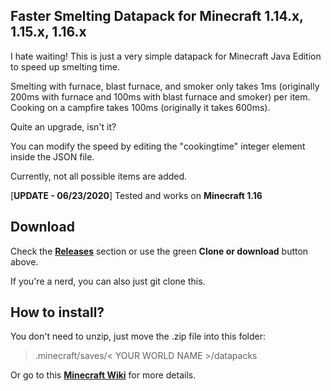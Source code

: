 ## Faster Smelting Datapack for Minecraft 1.14.x, 1.15.x, 1.16.x

I hate waiting! This is just a very simple datapack for Minecraft Java Edition to speed up smelting time.

Smelting with furnace, blast furnace, and smoker only takes 1ms (originally 200ms with furnace and 100ms with blast furnace and smoker) per item.
Cooking on a campfire takes 100ms (originally it takes 600ms).

Quite an upgrade, isn't it?

You can modify the speed by editing the "cookingtime" integer element inside the JSON file.

Currently, not all possible items are added.

[**UPDATE - 06/23/2020**] Tested and works on **Minecraft 1.16**

## Download

Check the [**Releases**](https://github.com/prastya28/faster-smelting-datapack/releases) section or use the green **Clone or download** button above.

If you're a nerd, you can also just git clone this.

## How to install?

You don't need to unzip, just move the .zip file into this folder:

> .minecraft/saves/< YOUR WORLD NAME >/datapacks

Or go to this [**Minecraft Wiki**](https://minecraft.gamepedia.com/Tutorials/Installing_a_data_pack) for more details.
